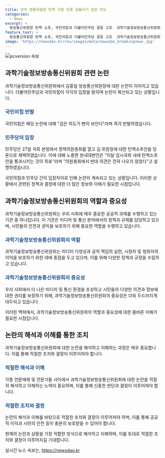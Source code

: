 ```yaml
---
title: 민주 방통위원장 탄핵 국힘 언론 길들이기 검은 의도
categories:
  - News
excerpt: >
  방송통신위원장 탄핵 소추, 국민의힘과 더불어민주당 갈등 고조  과학기술정보방송통신위원회에서 김홍일 방송통신위원장에 대한 탄핵 추진이 더불어민주당에 의해 추진되자 국민의힘은 반발하고 있다. 국회 본청에서 열린 정책의원총회에서는 김 위원장에 대한 탄핵소추안을 당론으로 채택했으며, 국민의힘은 이를 검은 의도로 비난하며 강력히 반발하고 있다. 이에 대해 국민의힘은 정략적 의도가 다분한 민주당의 탄핵 꼼수에 단호히 맞서겠다고 덧붙였다.
feature_text: >
  방송통신위원장 탄핵 소추, 국민의힘과 더불어민주당 갈등 고조  과학기술정보방송통신위원회에서 김홍일 방송통신위원장에 대한 탄핵 추진이 더불어민주당에 의해 추진되자 국민의힘은 반발하고 있다. 국회 본청에서 열린 정책의원총회에서는 김 위원장에 대한 탄핵소추안을 당론으로 채택했으며, 국민의힘은 이를 검은 의도로 비난하며 강력히 반발하고 있다. 이에 대해 국민의힘은 정략적 의도가 다분한 민주당의 탄핵 꼼수에 단호히 맞서겠다고 덧붙였다.
image: 'https://newsdao.kr/res/images/meta/newsdao_breakingnews.jpg'
---
```


<p><img src="https://newsdao.kr/res/images/meta/newsdao_breakingnews.jpg" alt="pcversion 속보" /></p>

<h2 data-ke-size="size26">과학기술정보방송통신위원회 관련 논란</h2>

<p>과학기술정보방송통신위원회에서 김홍일 방송통신위원장에 대한 논란이 이어지고 있습니다. 더불어민주당과 국민의힘이 각각의 입장을 밝히며 논란이 확산되고 있는 상황입니다.</p>

<h3><b><span style="color: #1a5490;">국민의힘 반발</span></b></h3>

<p>국민의힘은 해당 논란에 대해 "검은 의도가 뻔히 보인다"라며 즉각 반발하였습니다.</p>

<h3><b><span style="color: #1a5490;">민주당의 입장</span></b></h3>

<p>민주당은 27일 국회 본청에서 정책의원총회를 열고 김 위원장에 대한 탄핵소추안을 당론으로 채택하였습니다. 이에 대해 노종면 원내대변인은 "이달 임시국회 내에 탄핵소추안을 통과시키는 것이 목표"라며 "의원총회에서 반대 의견은 전혀 나오지 않았다"고 설명하였습니다.</p>

<p>국민의힘과 민주당 간의 입장차이로 인해 논란이 계속되고 있는 상황입니다. 이러한 상황에서 관련된 정책과 결정에 대한 더 많은 정보와 이해가 필요한 시점입니다.</p>

<h2 data-ke-size="size26">과학기술정보방송통신위원회의 역할과 중요성</h2>

<p>과학기술정보방송통신위원회는 우리 사회에 매우 중요한 공공적 과제를 수행하고 있는 기관 중 하나입니다. 이 기관은 미디어 및 통신 분야에서의 정책과 규제를 담당하고 있으며, 시민들의 안전과 권익을 보호하기 위해 중요한 역할을 수행하고 있습니다.</p>

<h3><b><span style="color: #1a5490;">과학기술정보방송통신위원회의 역할</span></b></h3>

<p>과학기술정보방송통신위원회는 미디어 다양성과 공적 책임의 실현, 시청자 및 청취자의 이익을 보호하기 위한 데에 중점을 두고 있으며, 이를 위해 다양한 정책과 규정을 수립하고 있습니다.</p>

<h3><b><span style="color: #1a5490;">과학기술정보방송통신위원회의 중요성</span></b></h3>

<p>우리 사회에서 더 나은 미디어 및 통신 환경을 조성하고 시민들의 다양한 의견과 정보에 대한 권리를 보장하기 위해, 과학기술정보방송통신위원회의 중요성은 더욱 두드러지게 대두되고 있습니다.</p>

<p>이러한 맥락에서, 과학기술정보방송통신위원회의 역할과 중요성에 대한 올바른 이해가 필요한 시점입니다.</p>

<h2 data-ke-size="size26">논란의 해석과 이해를 통한 조치</h2>

<p>과학기술정보방송통신위원회에 대한 논란을 해석하고 이해하는 과정은 매우 중요합니다. 이를 통해 적절한 조치와 결정이 이루어져야 합니다.</p>

<h3><b><span style="color: #1a5490;">적절한 해석과 이해</span></b></h3>

<p>각종 언론매체 및 전문가들 사이에서 과학기술정보방송통신위원회에 대한 논란을 적절히 해석하고 이해하는 노력이 중요하며, 이를 통해 신중한 판단과 결정이 이루어져야 합니다.</p>

<h3><b><span style="color: #1a5490;">적절한 조치와 결정</span></b></h3>

<p>논란의 해석과 이해를 바탕으로 적절한 조치와 결정이 이루어져야 하며, 이를 통해 공공적 이익과 시민의 안전 등이 충분히 보호받을 수 있어야 합니다.</p>

<p>현재의 논란과 상황을 가장 적합한 방식으로 해석하고 이해하며, 이를 토대로 적절한 조치와 결정이 이루어지길 기대합니다.</p>
실시간 뉴스 속보는, <a href="https://newsdao.kr" rel="dofollow">https://newsdao.kr</a>


